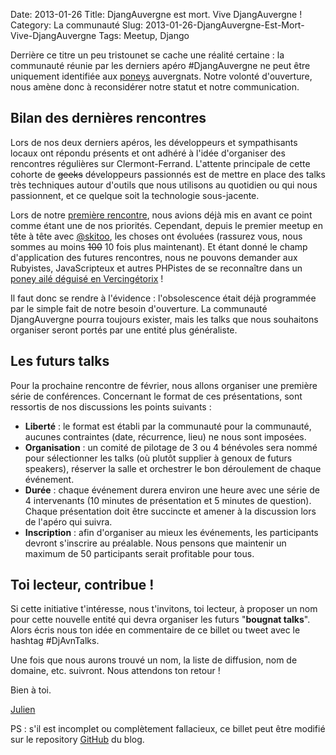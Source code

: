 Date: 2013-01-26
Title: DjangAuvergne est mort. Vive DjangAuvergne !
Category: La communauté
Slug: 2013-01-26-DjangAuvergne-Est-Mort-Vive-DjangAuvergne
Tags: Meetup, Django


Derrière ce titre un peu tristounet se cache une réalité certaine : la communauté réunie par les derniers apéro #DjangAuvergne ne peut être uniquement identifiée aux [poneys](http://www.django-fr.org/) auvergnats. Notre volonté d'ouverture, nous amène donc à reconsidérer notre statut et notre communication.

## Bilan des dernières rencontres

Lors de nos deux derniers apéros, les développeurs et sympathisants locaux ont répondu présents et ont adhéré à l'idée d'organiser des rencontres régulières sur Clermont-Ferrand. L'attente principale de cette cohorte de ~~geeks~~ développeurs passionnés est de mettre en place des talks très techniques autour d'outils que nous utilisons au quotidien ou qui nous passionnent, et ce quelque soit la technologie sous-jacente.

Lors de notre [première rencontre](http://auvergne.django-fr.org/2012-10-15-Premier-Meetup-DjangAuvergne.html), nous avions déjà mis en avant ce point comme étant une de nos priorités. Cependant, depuis le premier meetup en tête à tête avec [@skitoo](https://twitter.com/skitoo), les choses ont évoluées (rassurez vous, nous sommes au moins ~~100~~ 10 fois plus maintenant). Et étant donné le champ d'application des futures rencontres, nous ne pouvons demander aux Rubyistes, JavaScripteux et autres PHPistes de se reconnaître dans un [poney ailé déguisé en Vercingétorix](http://auvergne.django-fr.org/theme/images/DjangAuvergne_banner_poney.png) !

Il faut donc se rendre à l'évidence : l'obsolescence était déjà programmée par le simple fait de notre besoin d'ouverture. La communauté DjangAuvergne pourra toujours exister, mais les talks que nous souhaitons organiser seront portés par une entité plus généraliste.

## Les futurs talks

Pour la prochaine rencontre de février, nous allons organiser une première série de conférences. Concernant le format de ces présentations, sont ressortis de nos discussions les points suivants :

* **Liberté** : le format est établi par la communauté pour la communauté, aucunes contraintes (date, récurrence, lieu) ne nous sont imposées.
* **Organisation** : un comité de pilotage de 3 ou 4 bénévoles sera nommé pour sélectionner les talks (où plutôt supplier à genoux de futurs speakers), réserver la salle et orchestrer le bon déroulement de chaque événement.
* **Durée** : chaque événement durera environ une heure avec une série de 4 intervenants (10 minutes de présentation et 5 minutes de question). Chaque présentation doit être succincte et amener à la discussion lors de l'apéro qui suivra.
* **Inscription** : afin d'organiser au mieux les événements, les participants devront s'inscrire au préalable. Nous pensons que maintenir un maximum de 50 participants serait profitable pour tous.

## Toi lecteur, contribue !

Si cette initiative t'intéresse, nous t'invitons, toi lecteur, à proposer un nom pour cette nouvelle entité qui devra organiser les futurs "**bougnat talks**". Alors écris nous ton idée en commentaire de ce billet ou tweet avec le hashtag #DjAvnTalks.

Une fois que nous aurons trouvé un nom, la liste de diffusion, nom de domaine, etc. suivront. Nous attendons ton retour !

Bien à toi.

[Julien](https://twitter.com/julienmaupetit)

PS : s'il est incomplet ou complètement fallacieux, ce billet peut être modifié sur le repository [GitHub](https://github.com/djangauvergne/djangauvergne-blog) du blog.
